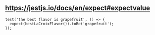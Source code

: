 
## https://jestjs.io/docs/en/expect#expectvalue
```
test('the best flavor is grapefruit', () => {
  expect(bestLaCroixFlavor()).toBe('grapefruit');
});
```
